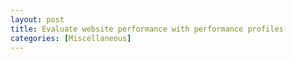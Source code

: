 ```yaml
---
layout: post
title: Evaluate website performance with performance profiles
categories: [Miscellaneous]
---
```


